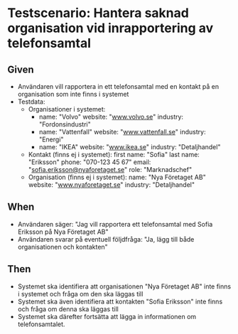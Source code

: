 # Testscenario: Hantera saknad organisation vid inrapportering av telefonsamtal

## Given
- Användaren vill rapportera in ett telefonsamtal med en kontakt på en organisation som inte finns i systemet
- Testdata:
   - Organisationer i systemet:
     - name: "Volvo"
       website: "www.volvo.se"
       industry: "Fordonsindustri"
     - name: "Vattenfall"
       website: "www.vattenfall.se"
       industry: "Energi"
     - name: "IKEA"
       website: "www.ikea.se"
       industry: "Detaljhandel"
   - Kontakt (finns ej i systemet):
     first name: "Sofia"
     last name: "Eriksson"
     phone: "070-123 45 67"
     email: "sofia.eriksson@nyaforetaget.se"
     role: "Marknadschef"
   - Organisation (finns ej i systemet):
     name: "Nya Företaget AB"
     website: "www.nyaforetaget.se"
     industry: "Detaljhandel"

## When
- Användaren säger: "Jag vill rapportera ett telefonsamtal med Sofia Eriksson på Nya Företaget AB"
- Användaren svarar på eventuell följdfråga: "Ja, lägg till både organisationen och kontakten"

## Then
- Systemet ska identifiera att organisationen "Nya Företaget AB" inte finns i systemet och fråga om den ska läggas till
- Systemet ska även identifiera att kontakten "Sofia Eriksson" inte finns och fråga om denna ska läggas till
- Systemet ska därefter fortsätta att lägga in informationen om telefonsamtalet.